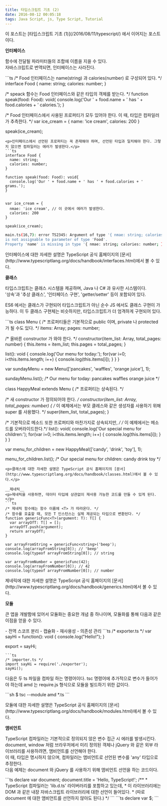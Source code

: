 ```yaml
---
title: 타입스크립트 기초 (2)
date: 2016-08-12 00:05:18
tags: Java Script, js, Type Script, Tutorial
---
```


<p>이 포스트는 [타입스크립트 기초 (1)](/2016/08/11/typescript/) 에서 이어지는 포스트이다.</p>

__인터페이스__
<p>함수에 전달될 파라미터들의 조합에 이름을 지을 수 있다.<br />자바스크립트로 번역되면, 인터페이스는 사라진다.</p>
```ts
/* Food 인터페이스는 name(string) 과 calories(number) 로 구성되어 있다. */
interface Food {
  name: string;
  calories: number;
}

/* speack 함수는 Food 인터페이스와 같은 타입의 객체를 받는다. */
function speak(food: Food): void{
  console.log('Our ' + food.name + ' has ' + food.calories + ' calories.');
}

/* Food 인터페이스에서 사용된 프로퍼티가 모두 있어야 한다. 이 때, 타입은 컴파일러가 추측한다. */
var ice_cream = {
  name: 'ice cream',
  calories: 200
}

speak(ice_cream);
```
<p>인터페이스에서 선언된 프로퍼티는 꼭 존재해야 하며, 선언된 타입과 일치해야 한다. 그렇지 않으면 컴파일러는 에러가 발생한다.</p>
```ts
interface Food {
  name: string;
  calories: number;
}

function speak(food: Food): void{
  console.log('Our ' + food.name + ' has ' + food.calories + ' grams.');
}


var ice_cream = {
  nmae: 'ice cream', // 이 곳에서 에러가 발생한다.
  calories: 200
}

speak(ice_cream);
```
```sh
main.ts(16,7): error TS2345: Argument of type '{ nmae: string; calories: number; }
is not assignable to parameter of type 'Food'.
Property 'name' is missing in type '{ nmae: string; calories: number; }'.
```
<p>인터페이스에 대한 자세한 설명은 TypeScript 공식 홈페이지의 [문서](http://www.typescriptlang.org/docs/handbook/interfaces.html)에서 볼 수 있다.</p>

__클래스__
<p>타입스크립트는 클래스 시스템을 제공하며, Java 나 C# 과 유사한 시스템이다.<br />'상속'과 '추상 클래스', '인터페이스 구현', 'getter/setter' 등이 포함되어 있다.</p>
<p>ES6 에서는 클래스가 구현되어 타입스크립트가 아닌 순수 JS 에서도 클래스 구현이 가능하다. 이 두 클래스 구현체는 비슷하지만, 타입스크립트가 더 엄격하게 구현되어 있다.</p>
```ts
class Menu {
  /* 프로퍼티들은 기본적으로 public 이며, private 나 protected 가 될 수도 있다. */
  items: Array<string>;
  pages: number;

  /* 올바른 constructor 가 와야 한다. */
  constructor(item_list: Array<string>, total_pages: number) {
    this.items = item_list;
    this.pages = total_pages;
  }

  list(): void {
    console.log('Our menu for today:');
    for(var i=0; i<this.items.length; i++) {
      console.log(this.items[i]);
    }
  }
}

var sundayMenu = new Menu(['pancakes', 'waffles', 'orange juice'], 1);

sundayMenu.list();
/*
Our menu for today:
pancakes
waffles
orange juice
*/

class HappyMeal extends Menu {
  /* 프로퍼티는 상속된다. */

  /* 새 constructor 가 정의되어야 한다. */
  constructor(item_list: Array<string>, total_pages: number) {
    /* 이 예제에서는 부모 클레스와 같은 생성자를 사용하기 위해 super 를 사용했다. */
    super(item_list, total_pages);
  }

  /* 기본적으로 메소드 또한 프로퍼티와 마찬가지로 상속되지만, */
  /* 이 예제에서는 메소드를 오버라이드한다.*/
  list(): void{
    console.log('Our special menu for children:');
    for(var i=0; i<this.items.length; i++) {
      console.log(this.items[i]);
    }
  }
}

var menu_for_children = new HappyMeal(['candy', 'drink', 'toy'], 1);

menu_for_children.list();
/*
Our special menu for children:
candy
drink
toy
*/
```
<p>클래스에 대한 자세한 설명은 TypeScript 공식 홈페이지의 [문서](http://www.typescriptlang.org/docs/handbook/classes.html)에서 볼 수 있다.</p>

__제네릭__
<p>제네릭을 사용하면, 데이터 타입에 상관없이 재사용 가능한 코드를 만들 수 있게 된다.</p>
```ts
/* 제네릭 함수에는 함수 이름에 <T> 가 따라온다. */
/* 함수를 호출할 때, 모든 T 인스턴스는 실제 제공되는 타입으로 변환된다. */
function genericFunc<T>(argument: T): T[] {
  var arrayOfT: T[] = [];
  arrayOfT.push(argument);
  return arrayOfT;
}

var arrayFromString = genericFunc<string>('beep');
console.log(arrayFromString[0]); // 'beep'
console.log(typeof arrayFromString[0]); // string

var arrayFromNumber = genericFunc(42);
console.log(arrayFromNumber[0]); // 42
console.log(typeof arrayFromNumber[0]); // number
```
<p>제네릭에 대한 자세한 설명은 TypeScript 공식 홈페이지의 [문서](http://www.typescriptlang.org/docs/handbook/generics.html)에서 볼 수 있다.</p>

__모듈__
<p>큰 앱을 개발함에 있어서 모듈화는 중요한 개념 중 하나이며, 모듈화를 통해 다음과 같은 이점을 얻을 수 있다.</p>
- 전역 스코프 분리
- 캡슐화
- 재사용성
- 의존성 관리
```ts
/* exporter.ts */
var sayHi = function(): void {
    console.log("Hello!");
}

export = sayHi;
```
```ts
/* importer.ts */
import sayHi = require('./exporter');
sayHi();
```
<p>다음은 두 ts 파일을 컴파일 하는 명령어이다. tsc 명령어에 추가적으로 변수가 들어가야 하는데 amd 는 require.js 형식으로 모듈을 빌드하기 위한 값이다.</p>
```sh
$ tsc --module amd *.ts
```
<p>모듈에 대한 자세한 설명은 TypeScript 공식 홈페이지의 [문서](http://www.typescriptlang.org/docs/handbook/modules.html)에서 볼 수 있다.</p>

__앰비언트__
<p>TypeScript 컴파일러는 기본적으로 정의되지 않은 변수 접근 시 에러를 발생시킨다.<br />document, window 처럼 브라우저에서 미리 정의된 객체나 jQuery 와 같은 외부 라이브러리를 사용하려면, 앰비언트를 선언해야 한다.<br />이 때, 타입은 명시하지 않으며, 컴파일러는 앰비언트로 선언된 변수를 'any' 타입으로 추정한다.<br />다음 예제는 document 와 jQuery 를 사용하기 위해 앰비언트 선언을 하는 코드이다.</p>
```ts
declare var document;
document.title = 'Hello, TypeScript!';
/**
 * TypeScript 컴파일러는 'lib.d.ts' 라이버러리를 포함하고 있는데,
 * 이 라이브러리에는 DOM 과 같은 내장 자바스크립트 라이브러리에 대한 선언이 들어있다.
 * (따로 document 에 대한 앰비언트를 선언하지 않아도 된다.)
 */
```
```ts
declare var $;
```


